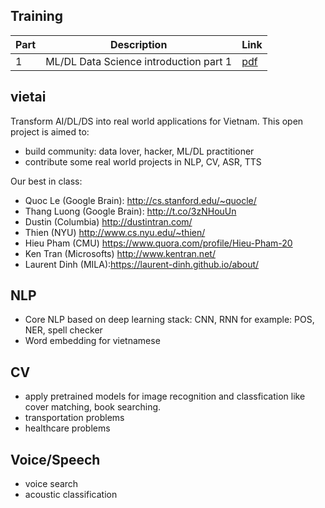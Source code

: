 ## Training


|Part|Description|Link|
|----|-----------|----|
|1|ML/DL Data Science introduction part 1| [pdf](https://github.com/lampts/vietai/blob/master/Part1_ML_DS_DL_v03.pdf)|

## vietai
Transform AI/DL/DS into real world applications for Vietnam. This open project is aimed to:

- build community: data lover, hacker, ML/DL practitioner
- contribute some real world projects in NLP, CV, ASR, TTS

Our best in class:

- Quoc Le (Google Brain): http://cs.stanford.edu/~quocle/
- Thang Luong (Google Brain): http://t.co/3zNHouUn
- Dustin (Columbia) http://dustintran.com/
- Thien (NYU) http://www.cs.nyu.edu/~thien/
- Hieu Pham (CMU) https://www.quora.com/profile/Hieu-Pham-20
- Ken Tran (Microsofts) http://www.kentran.net/
- Laurent Dinh (MILA):https://laurent-dinh.github.io/about/

## NLP

- Core NLP based on deep learning stack: CNN, RNN for example: POS, NER, spell checker
- Word embedding for vietnamese


## CV

- apply pretrained models for image recognition and classfication like cover matching, book searching.
- transportation problems
- healthcare problems

## Voice/Speech

- voice search
- acoustic classification
